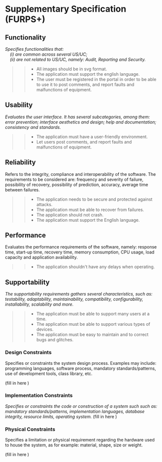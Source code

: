# Supplementary Specification (FURPS+)

## Functionality

_Specifies functionalities that:  
&nbsp; &nbsp; (i) are common across several US/UC;  
&nbsp; &nbsp; (ii) are not related to US/UC, namely: Audit, Reporting and Security._


> >- All images should be in svg format.
> >- The application must support the english language.
> >- The user must be registered in the portal in order to be able to use it to post comments, and report faults and malfunctions of equipment.
     

## Usability

_Evaluates the user interface. It has several subcategories,
among them: error prevention; interface aesthetics and design; help and
documentation; consistency and standards._


> >- The application must have a user-friendly environment.
> >- Let users post comments, and report faults and malfunctions of equipment.
     

## Reliability

Refers to the integrity, compliance and interoperability of the software. The requirements to be considered are: frequency and severity of failure, possibility of recovery, possibility of prediction, accuracy, average time between failures.


> >- The application needs to be secure and protected against attacks.
> >- The application must be able to recover from failures.
> >- The application should not crash.
> >- The application must support the English language.
     

## Performance

Evaluates the performance requirements of the software, namely: response time, start-up time, recovery time, memory consumption, CPU usage, load capacity and application availability.


> >- The application shouldn't have any delays when operating.
     

## Supportability

_The supportability requirements gathers several characteristics, such as:
testability, adaptability, maintainability, compatibility,
configurability, installability, scalability and more._


> >- The application must be able to support many users at a time.
> >- The application must be able to support various types of devices.
> >- The application must be easy to maintain and to correct bugs and glitches.
     



### Design Constraints

Specifies or constraints the system design process. Examples may include: programming languages, software process, mandatory standards/patterns, use of development tools, class library, etc.

(fill in here )

### Implementation Constraints

_Specifies or constraints the code or construction of a system such
such as: mandatory standards/patterns, implementation languages,
database integrity, resource limits, operating system._
(fill in here )

### Physical Constraints

Specifies a limitation or physical requirement regarding the hardware used to house the system, as for example: material, shape, size or weight.

(fill in here )